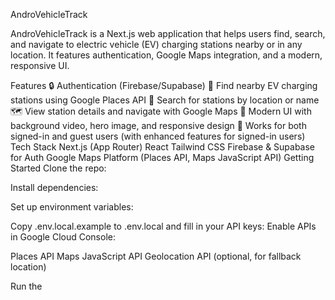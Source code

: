 AndroVehicleTrack

AndroVehicleTrack is a Next.js web application that helps users find, search, and navigate to electric vehicle (EV) charging stations nearby or in any location. It features authentication, Google Maps integration, and a modern, responsive UI.

Features 🔒 Authentication (Firebase/Supabase) 📍 Find nearby EV charging stations using Google Places API 🔎 Search for stations by location or name 🗺️ View station details and navigate with Google Maps 🎥 Modern UI with background video, hero image, and responsive design 🌙 Works for both signed-in and guest users (with enhanced features for signed-in users) Tech Stack Next.js (App Router) React Tailwind CSS Firebase & Supabase for Auth Google Maps Platform (Places API, Maps JavaScript API) Getting Started Clone the repo:

Install dependencies:

Set up environment variables:

Copy .env.local.example to .env.local and fill in your API keys: Enable APIs in Google Cloud Console:

Places API Maps JavaScript API Geolocation API (optional, for fallback location)

Run the